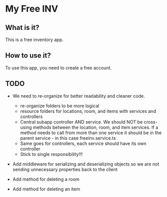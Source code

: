 # My Free INV

## What is it?

This is a free inventory app.

## How to use it?

To use this app, you need to create a free account.

## TODO

* We need to re-organize for better readability and cleaner code.
  * re-organize folders to be more logical
  * resource folders for locations, room, and items with services and controllers
  * Central subapp controller AND service.  We should NOT be cross-using methods between
    the location, room, and item services.  If a method needs to call from more than one service
    it should be in the parent service - in this case freeinv.service.ts
  * Same goes for controllers, each service should have its own controller
  * Stick to single responsibility!!!

* Add middleware for serializing and deserializing objects so we are not sending unnecessary
  properties back to the client
* Add method for deleting a room
* Add method for deleting an item
